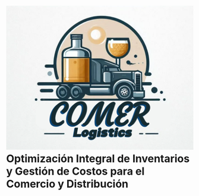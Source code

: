 # ![Logo](/img/LOGO.png) Optimización Integral de Inventarios y Gestión de Costos para el Comercio y Distribución
